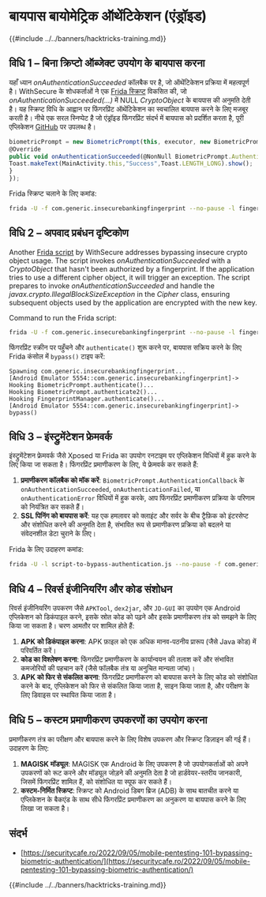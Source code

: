 # बायपास बायोमेट्रिक ऑथेंटिकेशन (एंड्रॉइड)

{{#include ../../banners/hacktricks-training.md}}

## **विधि 1 – बिना क्रिप्टो ऑब्जेक्ट उपयोग के बायपास करना**

यहाँ ध्यान _onAuthenticationSucceeded_ कॉलबैक पर है, जो ऑथेंटिकेशन प्रक्रिया में महत्वपूर्ण है। WithSecure के शोधकर्ताओं ने एक [Frida स्क्रिप्ट](https://github.com/WithSecureLABS/android-keystore-audit/blob/master/frida-scripts/fingerprint-bypass.js) विकसित की, जो _onAuthenticationSucceeded(...)_ में NULL _CryptoObject_ के बायपास की अनुमति देती है। यह स्क्रिप्ट विधि के आह्वान पर फिंगरप्रिंट ऑथेंटिकेशन का स्वचालित बायपास करने के लिए मजबूर करती है। नीचे एक सरल स्निप्पेट है जो एंड्रॉइड फिंगरप्रिंट संदर्भ में बायपास को प्रदर्शित करता है, पूरी एप्लिकेशन [GitHub](https://github.com/St3v3nsS/InsecureBanking) पर उपलब्ध है।
```javascript
biometricPrompt = new BiometricPrompt(this, executor, new BiometricPrompt.AuthenticationCallback() {
@Override
public void onAuthenticationSucceeded(@NonNull BiometricPrompt.AuthenticationResult result) {
Toast.makeText(MainActivity.this,"Success",Toast.LENGTH_LONG).show();
}
});
```
Frida स्क्रिप्ट चलाने के लिए कमांड:
```bash
frida -U -f com.generic.insecurebankingfingerprint --no-pause -l fingerprint-bypass.js
```
## **विधि 2 – अपवाद प्रबंधन दृष्टिकोण**

Another [Frida script](https://github.com/WithSecureLABS/android-keystore-audit/blob/master/frida-scripts/fingerprint-bypass-via-exception-handling.js) by WithSecure addresses bypassing insecure crypto object usage. The script invokes _onAuthenticationSucceeded_ with a _CryptoObject_ that hasn't been authorized by a fingerprint. If the application tries to use a different cipher object, it will trigger an exception. The script prepares to invoke _onAuthenticationSucceeded_ and handle the _javax.crypto.IllegalBlockSizeException_ in the _Cipher_ class, ensuring subsequent objects used by the application are encrypted with the new key.

Command to run the Frida script:
```bash
frida -U -f com.generic.insecurebankingfingerprint --no-pause -l fingerprint-bypass-via-exception-handling.js
```
फिंगरप्रिंट स्क्रीन पर पहुँचने और `authenticate()` शुरू करने पर, बायपास सक्रिय करने के लिए Frida कंसोल में `bypass()` टाइप करें:
```
Spawning com.generic.insecurebankingfingerprint...
[Android Emulator 5554::com.generic.insecurebankingfingerprint]-> Hooking BiometricPrompt.authenticate()...
Hooking BiometricPrompt.authenticate2()...
Hooking FingerprintManager.authenticate()...
[Android Emulator 5554::com.generic.insecurebankingfingerprint]-> bypass()
```
## **विधि 3 – इंस्ट्रुमेंटेशन फ्रेमवर्क**

इंस्ट्रुमेंटेशन फ्रेमवर्क जैसे Xposed या Frida का उपयोग रनटाइम पर एप्लिकेशन विधियों में हुक करने के लिए किया जा सकता है। फिंगरप्रिंट प्रमाणीकरण के लिए, ये फ्रेमवर्क कर सकते हैं:

1. **प्रमाणीकरण कॉलबैक को मॉक करें**: `BiometricPrompt.AuthenticationCallback` के `onAuthenticationSucceeded`, `onAuthenticationFailed`, या `onAuthenticationError` विधियों में हुक करके, आप फिंगरप्रिंट प्रमाणीकरण प्रक्रिया के परिणाम को नियंत्रित कर सकते हैं।
2. **SSL पिनिंग को बायपास करें**: यह एक हमलावर को क्लाइंट और सर्वर के बीच ट्रैफ़िक को इंटरसेप्ट और संशोधित करने की अनुमति देता है, संभावित रूप से प्रमाणीकरण प्रक्रिया को बदलने या संवेदनशील डेटा चुराने के लिए।

Frida के लिए उदाहरण कमांड:
```bash
frida -U -l script-to-bypass-authentication.js --no-pause -f com.generic.in
```
## **विधि 4 – रिवर्स इंजीनियरिंग और कोड संशोधन**

रिवर्स इंजीनियरिंग उपकरण जैसे `APKTool`, `dex2jar`, और `JD-GUI` का उपयोग एक Android एप्लिकेशन को डिकंपाइल करने, इसके स्रोत कोड को पढ़ने और इसके प्रमाणीकरण तंत्र को समझने के लिए किया जा सकता है। चरण आमतौर पर शामिल होते हैं:

1. **APK को डिकंपाइल करना**: APK फ़ाइल को एक अधिक मानव-पठनीय प्रारूप (जैसे Java कोड) में परिवर्तित करें।
2. **कोड का विश्लेषण करना**: फिंगरप्रिंट प्रमाणीकरण के कार्यान्वयन की तलाश करें और संभावित कमजोरियों की पहचान करें (जैसे फॉलबैक तंत्र या अनुचित मान्यता जांच)।
3. **APK को फिर से संकलित करना**: फिंगरप्रिंट प्रमाणीकरण को बायपास करने के लिए कोड को संशोधित करने के बाद, एप्लिकेशन को फिर से संकलित किया जाता है, साइन किया जाता है, और परीक्षण के लिए डिवाइस पर स्थापित किया जाता है।

## **विधि 5 – कस्टम प्रमाणीकरण उपकरणों का उपयोग करना**

प्रमाणीकरण तंत्र का परीक्षण और बायपास करने के लिए विशेष उपकरण और स्क्रिप्ट डिज़ाइन की गई हैं। उदाहरण के लिए:

1. **MAGISK मॉड्यूल**: MAGISK एक Android के लिए उपकरण है जो उपयोगकर्ताओं को अपने उपकरणों को रूट करने और मॉड्यूल जोड़ने की अनुमति देता है जो हार्डवेयर-स्तरीय जानकारी, जिसमें फिंगरप्रिंट शामिल हैं, को संशोधित या स्पूफ कर सकते हैं।
2. **कस्टम-निर्मित स्क्रिप्ट**: स्क्रिप्ट को Android डिबग ब्रिज (ADB) के साथ बातचीत करने या एप्लिकेशन के बैकएंड के साथ सीधे फिंगरप्रिंट प्रमाणीकरण का अनुकरण या बायपास करने के लिए लिखा जा सकता है।

## संदर्भ

- [https://securitycafe.ro/2022/09/05/mobile-pentesting-101-bypassing-biometric-authentication/](https://securitycafe.ro/2022/09/05/mobile-pentesting-101-bypassing-biometric-authentication/)


{{#include ../../banners/hacktricks-training.md}}
